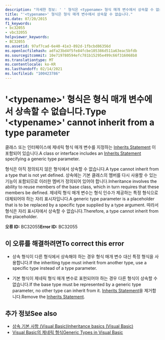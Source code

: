 ```yaml
---
description: "자세한 정보: ' ' 형식은 <typename> 형식 매개 변수에서 상속할 수 없습니다."
title: "'<typename>' 형식은 형식 매개 변수에서 상속할 수 없습니다."
ms.date: 07/20/2015
f1_keywords:
- bc32055
- vbc32055
helpviewer_keywords:
- BC32055
ms.assetid: 97af7cad-6e40-41e3-892d-1fbcbd86356d
ms.openlocfilehash: adfa23bd4f5fe84fcbe105386d511a63eac5bfdb
ms.sourcegitcommit: 10e719780594efc781b15295e499c66f316068b8
ms.translationtype: MT
ms.contentlocale: ko-KR
ms.lasthandoff: 02/14/2021
ms.locfileid: "100423786"
---
```

# <a name="type-typename-cannot-inherit-from-a-type-parameter"></a><span data-ttu-id="8b5da-103">'\<typename>' 형식은 형식 매개 변수에서 상속할 수 없습니다.</span><span class="sxs-lookup"><span data-stu-id="8b5da-103">Type '\<typename>' cannot inherit from a type parameter</span></span>

<span data-ttu-id="8b5da-104">클래스 또는 인터페이스에 제네릭 형식 매개 변수를 지정하는 [Inherits Statement](../language-reference/statements/inherits-statement.md) 이 포함되어 있습니다.</span><span class="sxs-lookup"><span data-stu-id="8b5da-104">A class or interface includes an [Inherits Statement](../language-reference/statements/inherits-statement.md) specifying a generic type parameter.</span></span>  
  
 <span data-ttu-id="8b5da-105">형식은 아직 정의되지 않은 형식에서 상속할 수 없습니다.</span><span class="sxs-lookup"><span data-stu-id="8b5da-105">A type cannot inherit from a type that is not yet defined.</span></span> <span data-ttu-id="8b5da-106">상속에는 기본 클래스의 멤버를 다시 사용할 수 있는 기능이 포함되므로 이러한 멤버가 정의되어 있어야 합니다.</span><span class="sxs-lookup"><span data-stu-id="8b5da-106">Inheritance involves the ability to reuse members of the base class, which in turn requires that these members be defined.</span></span> <span data-ttu-id="8b5da-107">제네릭 형식 매개 변수는 형식 인수가 제공하는 특정 형식으로 대체되어야 하는 자리 표시자입니다.</span><span class="sxs-lookup"><span data-stu-id="8b5da-107">A generic type parameter is a placeholder that is to be replaced by a specific type supplied by a type argument.</span></span> <span data-ttu-id="8b5da-108">따라서 형식은 자리 표시자에서 상속할 수 없습니다.</span><span class="sxs-lookup"><span data-stu-id="8b5da-108">Therefore, a type cannot inherit from the placeholder.</span></span>  
  
 <span data-ttu-id="8b5da-109">**오류 ID:** BC32055</span><span class="sxs-lookup"><span data-stu-id="8b5da-109">**Error ID:** BC32055</span></span>  
  
## <a name="to-correct-this-error"></a><span data-ttu-id="8b5da-110">이 오류를 해결하려면</span><span class="sxs-lookup"><span data-stu-id="8b5da-110">To correct this error</span></span>  
  
- <span data-ttu-id="8b5da-111">상속 형식이 다른 형식에서 상속해야 하는 경우 형식 매개 변수 대신 특정 형식을 사용합니다.</span><span class="sxs-lookup"><span data-stu-id="8b5da-111">If the inheriting type must inherit from another type, use a specific type instead of a type parameter.</span></span>  
  
- <span data-ttu-id="8b5da-112">기본 형식이 제네릭 형식 매개 변수로 표현되어야 하는 경우 다른 형식이 상속할 수 없습니다.</span><span class="sxs-lookup"><span data-stu-id="8b5da-112">If the base type must be represented by a generic type parameter, no other type can inherit from it.</span></span> <span data-ttu-id="8b5da-113">[Inherits Statement](../language-reference/statements/inherits-statement.md)을 제거합니다.</span><span class="sxs-lookup"><span data-stu-id="8b5da-113">Remove the [Inherits Statement](../language-reference/statements/inherits-statement.md).</span></span>  
  
## <a name="see-also"></a><span data-ttu-id="8b5da-114">추가 정보</span><span class="sxs-lookup"><span data-stu-id="8b5da-114">See also</span></span>

- [<span data-ttu-id="8b5da-115">상속 기본 사항 (Visual Basic)</span><span class="sxs-lookup"><span data-stu-id="8b5da-115">Inheritance basics (Visual Basic)</span></span>](../programming-guide/language-features/objects-and-classes/inheritance-basics.md)
- [<span data-ttu-id="8b5da-116">Visual Basic의 제네릭 형식</span><span class="sxs-lookup"><span data-stu-id="8b5da-116">Generic Types in Visual Basic</span></span>](../programming-guide/language-features/data-types/generic-types.md)
